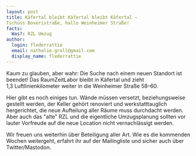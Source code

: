 ```yaml
---
layout: post
title: Käfertal bleibt Käfertal bleibt Käfertal –
Tschüss Boveristraße, hallo Weinheimer Straße!
facts:
  Was?: RZL Umzug
author:
  login: flederrattie
  email: nathalie.groll@gmail.com
  display_name: flederrattie
---
```


Kaum zu glauben, aber wahr: Die Suche nach einem neuen Standort ist beendet! Das RaumZeitLabor bleibt in Käfertal und zieht 1,3 Luftlinienkilometer weiter in die Weinheimer Straße 58–60.

Hier gibt es noch einiges tun. Wände müssen versetzt, beziehungsweise gestellt werden, der Keller gehört renoviert und werkstatttauglich hergerichtet, die neue Aufteilung aller Räume muss durchdacht werden.
Aber auch das "alte" RZL und die eigentliche Umzugsplanung sollten vor lauter Vorfreude auf die neue Location nicht vernachlässigt werden. 

Wir freuen uns weiterhin über Beteiligung aller Art. Wie es die kommenden Wochen weitergeht, erfahrt ihr auf der Mailingliste und sicher auch über Twitter/Mastodon.

